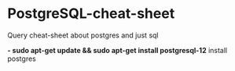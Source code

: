 # PostgreSQL-cheat-sheet
Query cheat-sheet about postgres and just sql

__- sudo apt-get update && sudo apt-get install postgresql-12__
install postgres
